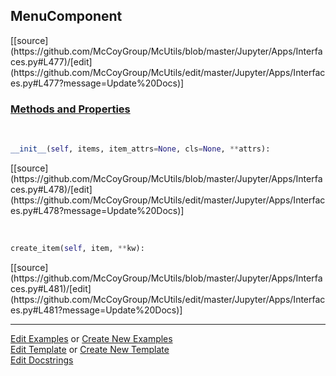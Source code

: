 ## <a id="McUtils.Jupyter.Apps.Interfaces.MenuComponent">MenuComponent</a> 
<div class="docs-source-link" markdown="1">
[[source](https://github.com/McCoyGroup/McUtils/blob/master/Jupyter/Apps/Interfaces.py#L477)/[edit](https://github.com/McCoyGroup/McUtils/edit/master/Jupyter/Apps/Interfaces.py#L477?message=Update%20Docs)]
</div>



<div class="collapsible-section">
 <div class="collapsible-section collapsible-section-header" markdown="1">
 
### <a class="collapse-link" data-toggle="collapse" href="#methods">Methods and Properties</a> <a class="float-right" data-toggle="collapse" href="#methods"><i class="fa fa-chevron-down"></i></a>

 </div>
 <div class="collapsible-section collapsible-section-body collapse" id="methods" markdown="1">

<a id="McUtils.Jupyter.Apps.Interfaces.MenuComponent.__init__" class="docs-object-method">&nbsp;</a> 
```python
__init__(self, items, item_attrs=None, cls=None, **attrs): 
```
<div class="docs-source-link" markdown="1">
[[source](https://github.com/McCoyGroup/McUtils/blob/master/Jupyter/Apps/Interfaces.py#L478)/[edit](https://github.com/McCoyGroup/McUtils/edit/master/Jupyter/Apps/Interfaces.py#L478?message=Update%20Docs)]
</div>

<a id="McUtils.Jupyter.Apps.Interfaces.MenuComponent.create_item" class="docs-object-method">&nbsp;</a> 
```python
create_item(self, item, **kw): 
```
<div class="docs-source-link" markdown="1">
[[source](https://github.com/McCoyGroup/McUtils/blob/master/Jupyter/Apps/Interfaces.py#L481)/[edit](https://github.com/McCoyGroup/McUtils/edit/master/Jupyter/Apps/Interfaces.py#L481?message=Update%20Docs)]
</div>

 </div>
</div>




___

[Edit Examples](https://github.com/McCoyGroup/McUtils/edit/gh-pages/ci/examples/McUtils/Jupyter/Apps/Interfaces/MenuComponent.md) or 
[Create New Examples](https://github.com/McCoyGroup/McUtils/new/gh-pages/?filename=ci/examples/McUtils/Jupyter/Apps/Interfaces/MenuComponent.md) <br/>
[Edit Template](https://github.com/McCoyGroup/McUtils/edit/gh-pages/ci/docs/McUtils/Jupyter/Apps/Interfaces/MenuComponent.md) or 
[Create New Template](https://github.com/McCoyGroup/McUtils/new/gh-pages/?filename=ci/docs/templates/McUtils/Jupyter/Apps/Interfaces/MenuComponent.md) <br/>
[Edit Docstrings](https://github.com/McCoyGroup/McUtils/edit/master/Jupyter/Apps/Interfaces.py#L477?message=Update%20Docs)